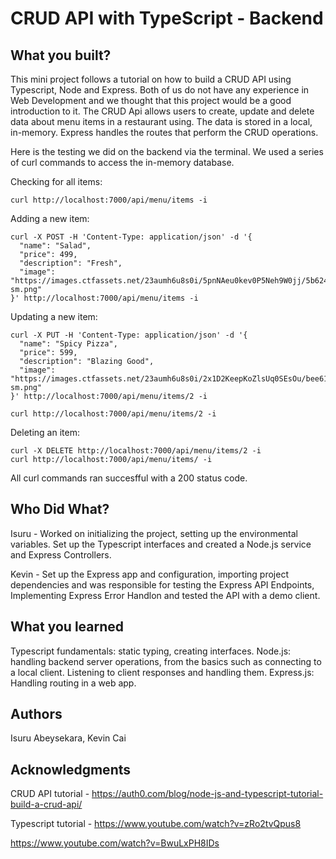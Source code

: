 # CRUD API with TypeScript - Backend


## What you built? 

This mini project follows a tutorial on how to build a CRUD API using Typescript, Node and Express. Both of us do not have any experience in Web Development and we thought that this project would be a good introduction to it. The CRUD Api allows users to create, update and delete data about menu items in a restaurant using. The data is stored in a local, in-memory. Express handles the routes that perform the CRUD operations.

Here is the testing we did on the backend via the terminal. We used a series of curl commands to access the in-memory database.

Checking for all items:

```
curl http://localhost:7000/api/menu/items -i
```

<screenshot>
  
Adding a new item:

```
curl -X POST -H 'Content-Type: application/json' -d '{
  "name": "Salad",
  "price": 499,
  "description": "Fresh",
  "image": "https://images.ctfassets.net/23aumh6u8s0i/5pnNAeu0kev0P5Neh9W0jj/5b62440be149d0c1a9cb84a255662205/whatabyte_salad-sm.png"
}' http://localhost:7000/api/menu/items -i
```
  
<screenshot>
  
Updating a new item:

```
curl -X PUT -H 'Content-Type: application/json' -d '{
  "name": "Spicy Pizza",
  "price": 599,
  "description": "Blazing Good",
  "image": "https://images.ctfassets.net/23aumh6u8s0i/2x1D2KeepKoZlsUq0SEsOu/bee61947ed648848e99c71ce22563849/whatabyte_pizza-sm.png"
}' http://localhost:7000/api/menu/items/2 -i
  
curl http://localhost:7000/api/menu/items/2 -i
```
<screenshot>

Deleting an item:

```
curl -X DELETE http://localhost:7000/api/menu/items/2 -i
curl http://localhost:7000/api/menu/items/ -i
```
<screenshot>
  
All curl commands ran succesfful with a 200 status code.

## Who Did What?

Isuru - Worked on initializing the project, setting up the environmental variables. Set up the Typescript interfaces and created a Node.js service and Express Controllers.

Kevin - Set up the Express app and configuration, importing project dependencies and was responsible for testing the Express API Endpoints, Implementing Express Error Handlon and tested the API with a demo client.

## What you learned

Typescript fundamentals: static typing, creating interfaces.
Node.js: handling backend server operations, from the basics such as connecting to a local client. Listening to client responses and handling them.
Express.js: Handling routing in a web app.


## Authors

Isuru Abeysekara, Kevin Cai

## Acknowledgments

CRUD API tutorial - https://auth0.com/blog/node-js-and-typescript-tutorial-build-a-crud-api/

Typescript tutorial - https://www.youtube.com/watch?v=zRo2tvQpus8

https://www.youtube.com/watch?v=BwuLxPH8IDs


